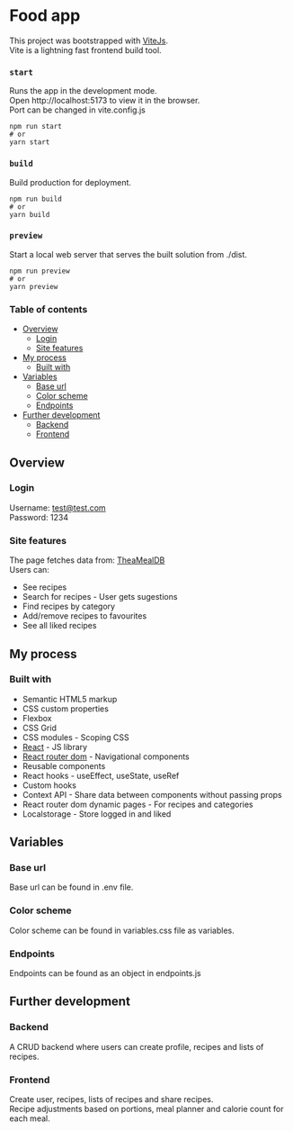 # Food app

This project was bootstrapped with [ViteJs](https://vitejs.dev/).  
Vite is a lightning fast frontend build tool.

### `start`

Runs the app in the development mode.  
Open http://localhost:5173 to view it in the browser.  
Port can be changed in vite.config.js

```
npm run start
# or
yarn start
```

### `build`

Build production for deployment.

```
npm run build
# or
yarn build
```

### `preview`

Start a local web server that serves the built solution from ./dist.

```
npm run preview
# or
yarn preview
```

### Table of contents

- [Overview](#overview)
  - [Login](#login)
  - [Site features](#site-features)
- [My process](#my-process)
  - [Built with](#built-with)
- [Variables](#Variables)
  - [Base url](#base-url)
  - [Color scheme](#color-scheme)
  - [Endpoints](#endpoints)
- [Further development](#my-process)
  - [Backend](#backend)
  - [Frontend](#frontend)

## Overview

### Login

Username: test@test.com  
Password: 1234

### Site features

The page fetches data from: [TheaMealDB](https://www.themealdb.com/api.php)  
Users can:

- See recipes
- Search for recipes - User gets sugestions
- Find recipes by category
- Add/remove recipes to favourites
- See all liked recipes

## My process

### Built with

- Semantic HTML5 markup
- CSS custom properties
- Flexbox
- CSS Grid
- CSS modules - Scoping CSS
- [React](https://reactjs.org/) - JS library
- [React router dom](https://reactrouter.com/en/main) - Navigational components
- Reusable components
- React hooks - useEffect, useState, useRef
- Custom hooks
- Context API - Share data between components without passing props
- React router dom dynamic pages - For recipes and categories
- Localstorage - Store logged in and liked

## Variables

### Base url

Base url can be found in .env file.

### Color scheme

Color scheme can be found in variables.css file as variables.

### Endpoints

Endpoints can be found as an object in endpoints.js

## Further development

### Backend

A CRUD backend where users can create profile, recipes and lists of recipes.

### Frontend

Create user, recipes, lists of recipes and share recipes.  
Recipe adjustments based on portions, meal planner and calorie count for each meal.
